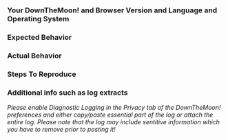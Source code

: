 ### Your DownTheMoon! and Browser Version and Language and Operating System


### Expected Behavior


### Actual Behavior


### Steps To Reproduce


### Additional info such as log extracts
*Please enable Diagnostic Logging in the Privacy tab of the DownTheMoon! preferences and either copy/paste essential part of the log or attach the entire log. Please note that the log may include sentitive information which you have to remove prior to posting it!*


